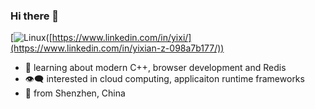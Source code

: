 ### Hi there 👋
[![Linux](https://img.shields.io/badge/Linux-FCC624?style=for-the-badge&logo=linux&logoColor=black)([https://www.linkedin.com/in/yixi/](https://www.linkedin.com/in/yixian-z-098a7b177/))
- 🌱 learning about modern C++, browser development and Redis 
- :eye_speech_bubble: interested in cloud computing, applicaiton runtime frameworks
- 🔭 from Shenzhen, China 
